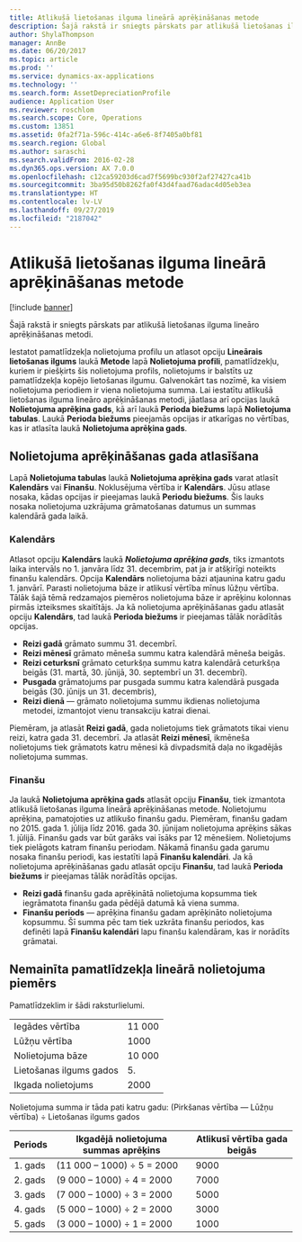 ```yaml
---
title: Atlikušā lietošanas ilguma lineārā aprēķināšanas metode
description: Šajā rakstā ir sniegts pārskats par atlikušā lietošanas ilguma lineāro aprēķināšanas metodi.
author: ShylaThompson
manager: AnnBe
ms.date: 06/20/2017
ms.topic: article
ms.prod: ''
ms.service: dynamics-ax-applications
ms.technology: ''
ms.search.form: AssetDepreciationProfile
audience: Application User
ms.reviewer: roschlom
ms.search.scope: Core, Operations
ms.custom: 13851
ms.assetid: 0fa2f71a-596c-414c-a6e6-8f7405a0bf81
ms.search.region: Global
ms.author: saraschi
ms.search.validFrom: 2016-02-28
ms.dyn365.ops.version: AX 7.0.0
ms.openlocfilehash: c12ca59203d6cad7f5699bc930f2af27427ca41b
ms.sourcegitcommit: 3ba95d50b8262fa0f43d4faad76adac4d05eb3ea
ms.translationtype: HT
ms.contentlocale: lv-LV
ms.lasthandoff: 09/27/2019
ms.locfileid: "2187042"
---
```

# <a name="straight-line-life-remaining-depreciation"></a>Atlikušā lietošanas ilguma lineārā aprēķināšanas metode

[!include [banner](../includes/banner.md)]

Šajā rakstā ir sniegts pārskats par atlikušā lietošanas ilguma lineāro aprēķināšanas metodi.

Iestatot pamatlīdzekļa nolietojuma profilu un atlasot opciju **Lineārais lietošanas ilgums** laukā **Metode** lapā **Nolietojuma profili**, pamatlīdzekļu, kuriem ir piešķirts šis nolietojuma profils, nolietojums ir balstīts uz pamatlīdzekļa kopējo lietošanas ilgumu. Galvenokārt tas nozīmē, ka visiem nolietojuma periodiem ir viena nolietojuma summa. Lai iestatītu atlikušā lietošanas ilguma lineāro aprēķināšanas metodi, jāatlasa arī opcijas laukā **Nolietojuma aprēķina gads**, kā arī laukā **Perioda biežums** lapā **Nolietojuma tabulas**. Laukā **Perioda biežums** pieejamās opcijas ir atkarīgas no vērtības, kas ir atlasīta laukā **Nolietojuma aprēķina gads**.

## <a name="select-a-depreciation-year"></a>Nolietojuma aprēķināšanas gada atlasīšana
Lapā **Nolietojuma tabulas** laukā **Nolietojuma aprēķina gads** varat atlasīt **Kalendārs** vai **Finanšu**. Noklusējuma vērtība ir **Kalendārs**. Jūsu atlase nosaka, kādas opcijas ir pieejamas laukā **Periodu biežums**. Šis lauks nosaka nolietojuma uzkrājuma grāmatošanas datumus un summas kalendārā gada laikā.

### <a name="calendar"></a>Kalendārs

Atlasot opciju **Kalendārs** laukā ***Nolietojuma aprēķina gads***, tiks izmantots laika intervāls no 1. janvāra līdz 31. decembrim, pat ja ir atšķirīgi noteikts finanšu kalendārs. Opcija **Kalendārs** nolietojuma bāzi atjaunina katru gadu 1. janvārī. Parasti nolietojuma bāze ir atlikusī vērtība mīnus lūžņu vērtība. Tālāk šajā tēmā redzamajos piemēros nolietojuma bāze ir aprēķinu kolonnas pirmās izteiksmes skaitītājs. Ja kā nolietojuma aprēķināšanas gadu atlasāt opciju **Kalendārs**, tad laukā **Perioda biežums** ir pieejamas tālāk norādītās opcijas.

-   **Reizi gadā** grāmato summu 31. decembrī.
-   **Reizi mēnesī** grāmato mēneša summu katra kalendārā mēneša beigās.
-   **Reizi ceturksnī** grāmato ceturkšņa summu katra kalendārā ceturkšņa beigās (31. martā, 30. jūnijā, 30. septembrī un 31. decembrī).
-   **Pusgada** grāmatojums par pusgada summu katra kalendārā pusgada beigās (30. jūnijs un 31. decembris),
-   **Reizi dienā** — grāmato nolietojuma summu ikdienas nolietojuma metodei, izmantojot vienu transakciju katrai dienai.

Piemēram, ja atlasāt **Reizi gadā**, gada nolietojums tiek grāmatots tikai vienu reizi, katra gada 31. decembrī. Ja atlasāt **Reizi mēnesī**, ikmēneša nolietojums tiek grāmatots katru mēnesi kā divpadsmitā daļa no ikgadējās nolietojuma summas.

### <a name="fiscal"></a>Finanšu

Ja laukā **Nolietojuma aprēķina gads** atlasāt opciju **Finanšu**, tiek izmantota atlikušā lietošanas ilguma lineārā aprēķināšanas metode. Nolietojumu aprēķina, pamatojoties uz atlikušo finanšu gadu. Piemēram, finanšu gadam no 2015. gada 1. jūlija līdz 2016. gada 30. jūnijam nolietojuma aprēķins sākas 1. jūlijā. Finanšu gads var būt garāks vai īsāks par 12 mēnešiem. Nolietojums tiek pielāgots katram finanšu periodam. Nākamā finanšu gada garumu nosaka finanšu periodi, kas iestatīti lapā **Finanšu kalendāri**. Ja kā nolietojuma aprēķināšanas gadu atlasāt opciju **Finanšu**, tad laukā **Perioda biežums** ir pieejamas tālāk norādītās opcijas.

-   **Reizi gadā** finanšu gada aprēķinātā nolietojuma kopsumma tiek iegrāmatota finanšu gada pēdējā datumā kā viena summa.
-   **Finanšu periods** — aprēķina finanšu gadam aprēķināto nolietojuma kopsummu. Šī summa pēc tam tiek uzkrāta finanšu periodos, kas definēti lapā **Finanšu kalendāri** lapu finanšu kalendāram, kas ir norādīts grāmatai.

## <a name="example-of-straight-line-depreciation-of-an-unchanged-fixed-asset"></a>Nemainīta pamatlīdzekļa lineārā nolietojuma piemērs
Pamatlīdzeklim ir šādi raksturlielumi.

|                     |        |
|---------------------|--------|
| Iegādes vērtība    | 11 000 |
| Lūžņu vērtība       | 1000  |
| Nolietojuma bāze   | 10 000 |
| Lietošanas ilgums gados  | 5.      |
| Ikgada nolietojums | 2000  |

Nolietojuma summa ir tāda pati katru gadu: (Pirkšanas vērtība — Lūžņu vērtība) ÷ Lietošanas ilgums gados

| Periods | Ikgadējā nolietojuma summas aprēķins | Atlikusī vērtība gada beigās |
|--------|-----------------------------------------------|---------------------------------------|
| 1. gads | (11 000 – 1000) ÷ 5 = 2000                  | 9000                                 |
| 2. gads | (9 000 – 1000) ÷ 4 = 2000                   | 7000                                 |
| 3. gads | (7 000 – 1000) ÷ 3 = 2000                   | 5000                                 |
| 4. gads | (5 000 – 1000) ÷ 2 = 2000                   | 3000                                 |
| 5. gads | (3 000 – 1000) ÷ 1 = 2000                   | 1000                                 |





